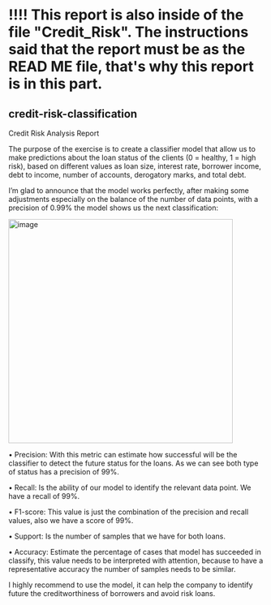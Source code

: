# !!!! This report is also inside of the file "Credit_Risk". The instructions said that the report must be as the READ ME file, that's why this report is in this part.

## credit-risk-classification

Credit Risk Analysis Report

The purpose of the exercise is to create a classifier model that allow us to make predictions about the loan status of the clients (0 = healthy, 1 = high risk), based on different values as loan size, interest rate, borrower income, debt to income, number of accounts, derogatory marks, and total debt.

I’m glad to announce that the model works perfectly, after making some adjustments especially on the balance of the number of data points, with a precision of 0.99% the model shows us the next classification:

<img width="442" alt="image" src="https://github.com/RafaOB95/credit-risk-classification/assets/127167255/317db8f1-c51c-4eb5-a474-d4ce7ec85c6c">
 

•	Precision: With this metric can estimate how successful will be the classifier to detect the future status for the loans. As we can see both type of status has a precision of 99%.

•	Recall: Is the ability of our model to identify the relevant data point. We have a recall of 99%.

•	F1-score: This value is just the combination of the precision and recall values, also we have a score of 99%.

•	Support: Is the number of samples that we have for both loans.

•	Accuracy: Estimate the percentage of cases that model has succeeded in classify, this value needs to be interpreted with attention, because to have a representative accuracy the number of samples needs to be similar. 

I highly recommend to use the model, it can help the company to identify future the creditworthiness of borrowers and avoid risk loans.


 
